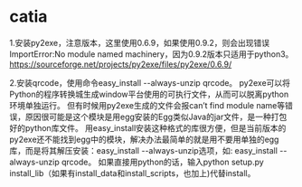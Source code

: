 # catia

1.安装py2exe，注意版本，这里使用0.6.9，如果使用0.9.2，则会出现错误ImportError:No module named machinery，因为0.9.2版本只适用于python3。
https://sourceforge.net/projects/py2exe/files/py2exe/0.6.9/

2.安装qrcode，使用命令easy_install --always-unzip qrcode。
py2exe可以将Python的程序转换城生成window平台使用的可执行文件，从而可以脱离python环境单独运行。
但有时候用py2exe生成的文件会报can’t find module name等错误，原因很可能是这个模块是用egg安装的Egg类似Java的jar文件，是一种打包好的python库文件。
用easy_install安装这种格式的库很方便，但是当前版本的py2exe还不能找到egg中的模块，解决办法最简单的就是用不要用单独的egg库，而是将其解压安装：easy_install --always-unzip选项，如: easy_install --always-unzip qrcode。
如果直接用python的话，输入python setup.py install_lib（如果有install_data和install_scripts，也加上)代替install。